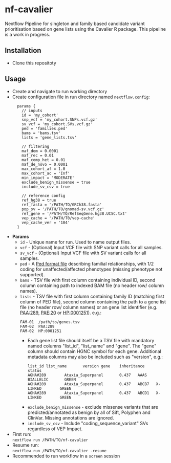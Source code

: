 # nf-cavalier

Nextflow Pipeline for singleton and family based candidate variant prioritisation based on gene lists using the Cavalier R package. This pipeline is a work in progress.

## Installation
* Clone this repositoty

## Usage
* Create and navigate to run working directory
* Create configuration file in run directory named `nextflow.config`:
  ```Nextflow
    params {
      // inputs
      id = 'my_cohort'
      snp_vcf = 'my_cohort.SNPs.vcf.gz'
      sv_vcf = 'my_cohort.SVs.vcf.gz'
      ped = 'families.ped'
      bams = 'bams.tsv'
      lists = 'gene_lists.tsv'
      
      // filtering
      maf_dom = 0.0001
      maf_rec = 0.01
      maf_comp_het = 0.01
      maf_de_novo = 0.0001
      max_cohort_af = 1.0
      max_cohort_ac = 'Inf'
      min_impact = 'MODERATE'
      exclude_benign_missense = true
      include_sv_csv = true
  
      // reference config
      ref_hg38 = true
      ref_fasta = '/PATH/TO/GRCh38.fasta'
      pop_sv = '/PATH/TO/gnomad-sv.vcf.gz'
      ref_gene = '/PATH/TO/RefSeqGene.hg38.UCSC.txt'
      vep_cache = '/PATH/T0/vep-cache'
      vep_cache_ver = '104'
    }
    ```
* **Params**  
  * `id` - Unique name for run. Used to name output files.
  * `vcf` - (Optional) Input VCF file with SNP variant calls for all samples.
  * `sv_vcf` - (Optional) Input VCF file with SV variant calls for all samples.
  * `ped` - A [Ped format file](https://gatk.broadinstitute.org/hc/en-us/articles/360035531972-PED-Pedigree-format) describing familial relationships, with 1/2 coding for unaffected/affected phenotypes (missing phenotype not supported).
  * `bams` - TSV file with first column containing individual ID, second column containing path to indexed BAM file (no header row/  column names).
  * `lists` - TSV file with first column containing family ID (matching first column of PED file), second column containing the path to a gene list file (no header row/  column names) or an gene list identifier (e.g. [PAA:289](https://panelapp.agha.umccr.org/panels/289/), [PAE:20](https://panelapp.genomicsengland.co.uk/panels/20/) or [HP:0001251](https://hpo.jax.org/app/browse/term/HP:0001251)). e.g.:
    ```
    FAM-01  /path/to/genes.tsv
    FAM-02  PAA:289
    FAM-02  HP:0001251
    ```
    * Each gene list file should itself be a TSV file with mandatory named columns "list_id", "list_name" and "gene". The "gene" column should contain HGNC symbol for each gene. Additional metadata columns may also be included such as "version", e.g.:
        ```
        list_id list_name       version gene    inheritance     status
        AGHA#289        Ataxia_Superpanel       0.437   AAAS    BIALLELIC       GREEN
        AGHA#289        Ataxia_Superpanel       0.437   ABCB7   X-LINKED        GREEN
        AGHA#289        Ataxia_Superpanel       0.437   ABCD1   X-LINKED        GREEN
        ```
    * `exclude_benign_missense` - exclude missense variants that are predicted/annotated as benign by all of Sift, 
    Polyphen and ClinVar. Missing annotations are ignored.
    * `include_sv_csv` - Include "coding_sequence_variant" SVs regardless of VEP Impact.
* First run:  
`nextflow run /PATH/TO/nf-cavalier`
* Resume run:  
`nextflow run /PATH/TO/nf-cavalier -resume`
* Recommended to run workflow in a `screen` session
  
